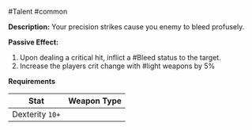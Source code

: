 #Talent #common 

**Description:**
Your precision strikes cause you enemy to bleed profusely.

**Passive Effect:**
1. Upon dealing a critical hit, inflict a #Bleed status to 
the target.
2. Increase the players crit change with #light weapons by 5%

**Requirements**

| Stat            | Weapon Type |
| --------------- | ----------- |
| Dexterity `10+` |             |

